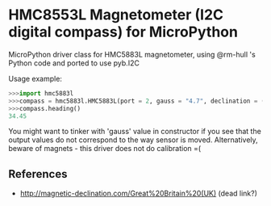 HMC8553L Magnetometer (I2C digital compass) for MicroPython
===========================================

MicroPython driver class for HMC5883L magnetometer, using @rm-hull 's Python code and ported to use pyb.I2C

Usage example:
```python
>>>import hmc5883l
>>>compass = hmc5883l.HMC5883L(port = 2, gauss = "4.7", declination = (-2, 5))
>>>compass.heading()
34.45
```

You might want to tinker with 'gauss' value in constructor if you see that the output values do not correspond to the way sensor is moved. Alternatively, beware of magnets - this driver does not do calibration =(

References
----------
* http://magnetic-declination.com/Great%20Britain%20(UK) (dead link?)
